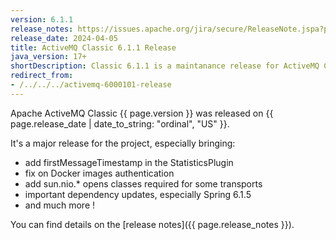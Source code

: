```yaml
---
version: 6.1.1
release_notes: https://issues.apache.org/jira/secure/ReleaseNote.jspa?projectId=12311210&version=12354418
release_date: 2024-04-05
title: ActiveMQ Classic 6.1.1 Release
java_version: 17+
shortDescription: Classic 6.1.1 is a maintanance release for ActiveMQ Classic, on the 6.1.x series.
redirect_from:
- /../../../activemq-6000101-release
---
```

Apache ActiveMQ Classic {{ page.version }} was released on {{ page.release_date | date_to_string: "ordinal", "US" }}.

It's a major release for the project, especially bringing:
- add firstMessageTimestamp in the StatisticsPlugin
- fix on Docker images authentication
- add sun.nio.* opens classes required for some transports
- important dependency updates, especially Spring 6.1.5
- and much more !

You can find details on the [release notes]({{ page.release_notes }}).

